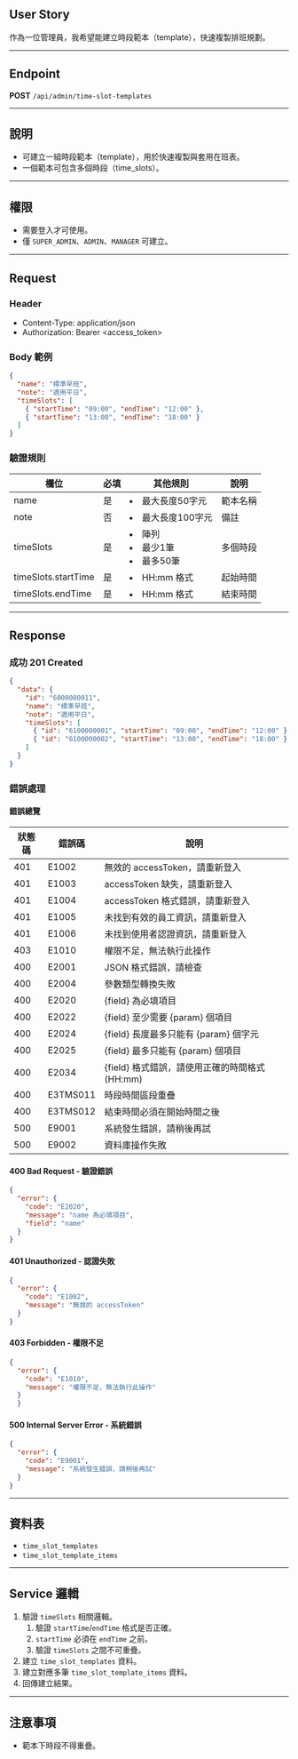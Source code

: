 ## User Story

作為一位管理員，我希望能建立時段範本（template），快速複製排班規劃。

---

## Endpoint

**POST** `/api/admin/time-slot-templates`

---

## 說明

- 可建立一組時段範本（template），用於快速複製與套用在班表。
- 一個範本可包含多個時段（time_slots）。

---

## 權限

- 需要登入才可使用。
- 僅 `SUPER_ADMIN`、`ADMIN`、`MANAGER` 可建立。

---

## Request

### Header

- Content-Type: application/json
- Authorization: Bearer <access_token>

### Body 範例

```json
{
  "name": "標準早班",
  "note": "適用平日",
  "timeSlots": [
    { "startTime": "09:00", "endTime": "12:00" },
    { "startTime": "13:00", "endTime": "18:00" }
  ]
}
```

### 驗證規則

| 欄位                | 必填 | 其他規則                        | 說明     |
| ------------------- | ---- | ------------------------------- | -------- |
| name                | 是   | <li>最大長度50字元              | 範本名稱 |
| note                | 否   | <li>最大長度100字元             | 備註     |
| timeSlots           | 是   | <li>陣列<li>最少1筆<li>最多50筆 | 多個時段 |
| timeSlots.startTime | 是   | <li>HH:mm 格式                  | 起始時間 |
| timeSlots.endTime   | 是   | <li>HH:mm 格式                  | 結束時間 |

---

## Response

### 成功 201 Created

```json
{
  "data": {
    "id": "6000000011",
    "name": "標準早班",
    "note": "適用平日",
    "timeSlots": [
      { "id": "6100000001", "startTime": "09:00", "endTime": "12:00" },
      { "id": "6100000002", "startTime": "13:00", "endTime": "18:00" }
    ]
  }
}
```

### 錯誤處理

#### 錯誤總覽

| 狀態碼 | 錯誤碼   | 說明                                           |
| ------ | -------- | ---------------------------------------------- |
| 401    | E1002    | 無效的 accessToken，請重新登入                 |
| 401    | E1003    | accessToken 缺失，請重新登入                   |
| 401    | E1004    | accessToken 格式錯誤，請重新登入               |
| 401    | E1005    | 未找到有效的員工資訊，請重新登入               |
| 401    | E1006    | 未找到使用者認證資訊，請重新登入               |
| 403    | E1010    | 權限不足，無法執行此操作                       |
| 400    | E2001    | JSON 格式錯誤，請檢查                          |
| 400    | E2004    | 參數類型轉換失敗                               |
| 400    | E2020    | {field} 為必填項目                             |
| 400    | E2022    | {field} 至少需要 {param} 個項目                |
| 400    | E2024    | {field} 長度最多只能有 {param} 個字元          |
| 400    | E2025    | {field} 最多只能有 {param} 個項目              |
| 400    | E2034    | {field} 格式錯誤，請使用正確的時間格式 (HH:mm) |
| 400    | E3TMS011 | 時段時間區段重疊                               |
| 400    | E3TMS012 | 結束時間必須在開始時間之後                     |
| 500    | E9001    | 系統發生錯誤，請稍後再試                       |
| 500    | E9002    | 資料庫操作失敗                                 |

#### 400 Bad Request - 驗證錯誤

```json
{
  "error": {
    "code": "E2020",
    "message": "name 為必填項目",
    "field": "name"
  }
}
```

#### 401 Unauthorized - 認證失敗

```json
{
  "error": {
    "code": "E1002",
    "message": "無效的 accessToken"
  }
}
```

#### 403 Forbidden - 權限不足

```json
{
  "error": {
    "code": "E1010",
    "message": "權限不足，無法執行此操作"
  }
  }
```

#### 500 Internal Server Error - 系統錯誤

```json
{
  "error": {
    "code": "E9001",
    "message": "系統發生錯誤，請稍後再試"
  }
}
```

---

## 資料表

- `time_slot_templates`
- `time_slot_template_items`

---

## Service 邏輯

1. 驗證 `timeSlots` 相關邏輯。
   1. 驗證 `startTime`/`endTime` 格式是否正確。
   2. `startTime` 必須在 `endTime` 之前。
   3. 驗證 `timeSlots` 之間不可重疊。
2. 建立 `time_slot_templates` 資料。
3. 建立對應多筆 `time_slot_template_items` 資料。
4. 回傳建立結果。

---

## 注意事項

- 範本下時段不得重疊。
